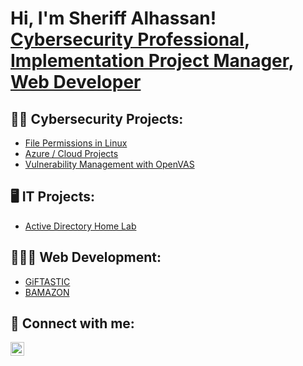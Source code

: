 <h1>Hi, I'm Sheriff Alhassan! <a href="https://www.linkedin.com/in/sheriffalhassan/">Cybersecurity Professional</a>, <a href="https://www.linkedin.com/in/sheriffalhassan/">Implementation Project Manager</a>, <a href="https://github.com/dayohassan/updatedportfolio/tree/master">Web Developer</a>

<h2>👨‍💻 Cybersecurity Projects:</h2>

- [File Permissions in Linux](https://github.com/dayohassan/File-Permission/tree/main)
- [Azure / Cloud Projects](https://github.com/dayohassan/Azure-Cloud-Soc)
- [Vulnerability Management with OpenVAS](https://github.com/dayohassan/Vulnerability-Management/tree/main)

<h2>🖥️ IT Projects:</h2>

- [Active Directory Home Lab](https://github.com/dayohassan/ActiveDirectoryLab)

<h2>👨🏾‍💻 Web Development:</h2>

- [GiFTASTIC](https://github.com/dayohassan/giftastic)
- [BAMAZON](https://github.com/dayohassan/Bamazon)

<!--
<h2>🗒️ Certifications</h2>

- [Google Cybersecurity Professional](https://www.credly.com/badges/b667b1f4-bba0-45cf-b45f-0a5b175b6c77)
- [Cybersecurity Masterclass: SOC Analyst](https://app.kajabi.com/certificates/09c5ab88)
- [Cyber Threat Hunting](https://issuer.gutenbergcerts.com/pdf/20230119-ACTI-kb00_5c37498e-95ec-4ce2-8ae0-33047b5d8321.pdf)
-->

<h2> 🤳 Connect with me:</h2>


[<img align="left" alt="SheriffAlhassan | LinkedIn" width="22px" src="https://cdn.jsdelivr.net/npm/simple-icons@v3/icons/linkedin.svg" />][linkedin]


[linkedin]: https://linkedin.com/in/sheriffalhassan









<!--
**joshmadakor1/joshmadakor1** is a ✨ _special_ ✨ repository because its `README.md` (this file) appears on your GitHub profile.

Here are some ideas to get you started:

- 🔭 I’m currently working on ...
- 🌱 I’m currently learning ...
- 👯 I’m looking to collaborate on ...
- 🤔 I’m looking for help with ...
- 💬 Ask me about ...
- 📫 How to reach me: ...
- 😄 Pronouns: ...
- ⚡ Fun fact: ...
-->
